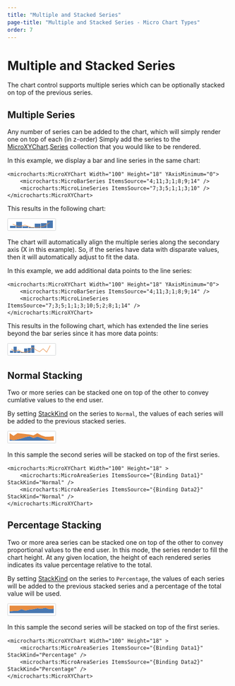 ```yaml
---
title: "Multiple and Stacked Series"
page-title: "Multiple and Stacked Series - Micro Chart Types"
order: 7
---
```

# Multiple and Stacked Series

The chart control supports multiple series which can be optionally stacked on top of the previous series.

## Multiple Series

Any number of series can be added to the chart, which will simply render one on top of each (in z-order) Simply add the series to the [MicroXYChart](xref:ActiproSoftware.Windows.Controls.MicroCharts.MicroXYChart).[Series](xref:ActiproSoftware.Windows.Controls.MicroCharts.MicroXYChart.Series) collection that you would like to be rendered.

In this example, we display a bar and line series in the same chart:

```xaml
<microcharts:MicroXYChart Width="100" Height="18" YAxisMinimum="0">
	<microcharts:MicroBarSeries ItemsSource="4;11;3;1;8;9;14" />
	<microcharts:MicroLineSeries ItemsSource="7;3;5;1;1;3;10" />
</microcharts:MicroXYChart>
```

This results in the following chart:

![Screenshot](../images/multiple-series1.png)

The chart will automatically align the multiple series along the secondary axis (X in this example).  So, if the series have data with disparate values, then it will automatically adjust to fit the data.

In this example, we add additional data points to the line series:

```xaml
<microcharts:MicroXYChart Width="100" Height="18" YAxisMinimum="0">
	<microcharts:MicroBarSeries ItemsSource="4;11;3;1;8;9;14" />
	<microcharts:MicroLineSeries ItemsSource="7;3;5;1;1;3;10;5;2;8;1;14" />
</microcharts:MicroXYChart>
```

This results in the following chart, which has extended the line series beyond the bar series since it has more data points:

![Screenshot](../images/multiple-series2.png)

## Normal Stacking

Two or more series can be stacked one on top of the other to convey cumlative values to the end user.

By setting [StackKind](xref:ActiproSoftware.Windows.Controls.MicroCharts.Primitives.MicroXYSeriesBase.StackKind) on the series to `Normal`, the values of each series will be added to the previous stacked series.

![Screenshot](../images/micro-area-series-stacked-normal.png)

In this sample the second series will be stacked on top of the first series.

```xaml
<microcharts:MicroXYChart Width="100" Height="18" >
	<microcharts:MicroAreaSeries ItemsSource="{Binding Data1}" StackKind="Normal" />
	<microcharts:MicroAreaSeries ItemsSource="{Binding Data2}" StackKind="Normal" />
</microcharts:MicroXYChart>
```

## Percentage Stacking

Two or more area series can be stacked one on top of the other to convey proportional values to the end user.  In this mode, the series render to fill the chart height.  At any given location, the height of each rendered series indicates its value percentage relative to the total.

By setting [StackKind](xref:ActiproSoftware.Windows.Controls.MicroCharts.Primitives.MicroXYSeriesBase.StackKind) on the series to `Percentage`, the values of each series will be added to the previous stacked series and a percentage of the total value will be used.

![Screenshot](../images/micro-area-series-stacked100.png)

In this sample the second series will be stacked on top of the first series.

```xaml
<microcharts:MicroXYChart Width="100" Height="18" >
	<microcharts:MicroAreaSeries ItemsSource="{Binding Data1}" StackKind="Percentage" />
	<microcharts:MicroAreaSeries ItemsSource="{Binding Data2}" StackKind="Percentage" />
</microcharts:MicroXYChart>
```
